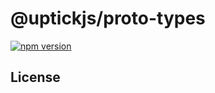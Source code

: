 # @uptickjs/proto-types

[![npm version](https://img.shields.io/npm/v/@uptsmart/stargate.svg)](https://www.npmjs.com/package/@uptickjs/proto-types)




## License

